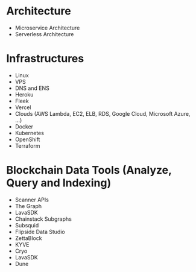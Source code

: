 # Architecture 
- Microservice Architecture
- Serverless Architecture

# Infrastructures
- Linux
- VPS
- DNS and ENS
- Heroku
- Fleek
- Vercel
- Clouds (AWS Lambda, EC2, ELB, RDS, Google Cloud, Microsoft Azure, ...)
- Docker
- Kubernetes
- OpenShift
- Terraform

# Blockchain Data Tools (Analyze, Query and Indexing)
- Scanner APIs
- The Graph
- LavaSDK
- Chainstack Subgraphs
- Subsquid 
- Flipside Data Studio
- ZettaBlock
- KYVE
- Cryo
- LavaSDK
- Dune
